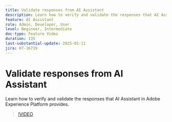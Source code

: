 ```yaml
---
title: Validate responses from AI Assistant
description: Learn how to verify and validate the responses that AI Assistant in Adobe Experience Platform provides.
feature: AI Assistant
role: Admin, Developer, User
level: Beginner, Intermediate
doc-type: Feature Video
duration: 135
last-substantial-update: 2025-01-11
jira: KT-16719
---
```


# Validate responses from AI Assistant

Learn how to verify and validate the responses that AI Assistant in Adobe Experience Platform provides.

>[!VIDEO](https://video.tv.adobe.com/v/3441738/?learn=on&enablevpops)
